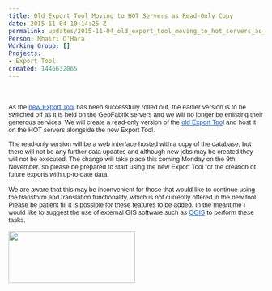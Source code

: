 ```yaml
---
title: Old Export Tool Moving to HOT Servers as Read-Only Copy
date: 2015-11-04 10:14:25 Z
permalink: updates/2015-11-04_old_export_tool_moving_to_hot_servers_as_read-only_copy
Person: Mhairi O'Hara
Working Group: []
Projects:
- Export Tool
created: 1446632065
---
```


<p>&nbsp;</p><p style="color: #222222; font-family: arial, sans-serif; font-size: 12.8px; line-height: normal;">As the&nbsp;<a style="color: #1155cc;" href="http://export.hotosm.org/" target="_blank">new Export Tool</a>&nbsp;has been successfully rolled out, the earlier version is to be switched off as it is held on the GeoFabrik servers and we will no longer be enlisting their generous services. We will create a read-only version of the&nbsp;<a style="color: #1155cc;" href="http://old-export.hotosm.org/" target="_blank">old Export Too</a>l and host it on the HOT servers alongside the new Export Tool.</p><div style="color: #222222; font-family: arial, sans-serif; font-size: 12.8px; line-height: normal;">The read-only version will be a web interface hosted with a copy of the database, but there will not be any further data updates and although new jobs may be created they will not be executed. The change will take place this coming Monday on the 9th November, so please be prepared to start using the new Export Tool for the creation of future exports with up-to-date data.</div><div style="color: #222222; font-family: arial, sans-serif; font-size: 12.8px; line-height: normal;">&nbsp;</div><div style="color: #222222; font-family: arial, sans-serif; font-size: 12.8px; line-height: normal;">We are aware that this may be inconvenient for those that would like to continue using the transform and translation functionality, which is not currently offered in the new tool. Please be patient till it is possible for these features to be added. In the meantime I would like to suggest the use of external GIS software such as&nbsp;<a style="color: #1155cc;" href="http://www.qgis.org/" target="_blank">QGIS</a><div style="position: absolute; visibility: hidden; cursor: pointer; display: inline-block; width: 16px; height: 16px;">&nbsp;</div>&nbsp;to perform these tasks.</div><div style="color: #222222; font-family: arial, sans-serif; font-size: 12.8px; line-height: normal;">&nbsp;</div><div style="color: #222222; font-family: arial, sans-serif; font-size: 12.8px; line-height: normal;"><img class="image-medium" src="/sites/default/files/styles/medium/public/export_tool_1.png?itok=0lzdOC_s" alt="" width="250" height="102"></div><div style="color: #222222; font-family: arial, sans-serif; font-size: 12.8px; line-height: normal;"><em style="font-size: 12.8px;">&nbsp;</em></div><div style="color: #222222; font-family: arial, sans-serif; font-size: 12.8px; line-height: normal;">&nbsp;</div><div style="color: #222222; font-family: arial, sans-serif; font-size: 12.8px; line-height: normal;">&nbsp;</div>
